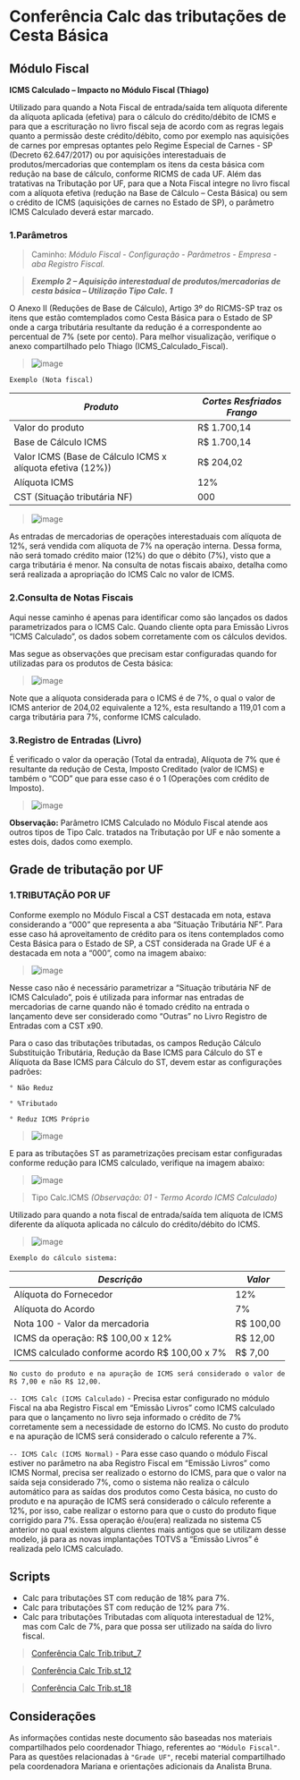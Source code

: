 # Conferência Calc das tributações de Cesta Básica

## Módulo Fiscal

**ICMS Calculado – Impacto no Módulo Fiscal (Thiago)**

Utilizado para quando a Nota Fiscal de entrada/saída tem alíquota diferente da alíquota aplicada (efetiva) para o cálculo do crédito/débito de ICMS e para que a escrituração no livro fiscal seja de acordo com as regras legais quanto a permissão deste crédito/débito, como por exemplo nas aquisições de carnes por empresas optantes pelo Regime Especial de Carnes - SP (Decreto 62.647/2017) ou por aquisições interestaduais de produtos/mercadorias que contemplam os itens da cesta básica com redução na base de cálculo, conforme RICMS de cada UF. Além das tratativas na Tributação por UF, para que a Nota Fiscal integre no livro fiscal com a alíquota efetiva (redução na Base de Cálculo – Cesta Básica) ou sem o crédito de ICMS (aquisições de carnes no Estado de SP), o parâmetro ICMS Calculado deverá estar marcado.

### 1.Parâmetros

> Caminho: *Módulo Fiscal - Configuração - Parâmetros - Empresa - aba Registro Fiscal.*

> ***Exemplo 2 – Aquisição interestadual de produtos/mercadorias de cesta básica – Utilização Tipo Calc. 1***

O Anexo II (Reduções de Base de Cálculo), Artigo 3º do RICMS-SP traz os itens que estão comtemplados como Cesta Básica para o Estado de SP onde a carga tributária resultante da redução é a correspondente ao percentual de 7% (sete por cento). Para melhor visualização, verifique o anexo compartilhado pelo Thiago (ICMS_Calculado_Fiscal).

> ![image](https://github.com/Wellingtondan/Doc_calc_cesta_basica/assets/119419112/e854a5ca-56f4-4c21-8559-8403eda7c2d7)

`Exemplo (Nota fiscal)`

|***Produto***  |***Cortes Resfriados Frango*** | 
| ----------| --------------|
| Valor do produto | R$ 1.700,14 |
| Base de Cálculo ICMS | R$ 1.700,14 |
| Valor ICMS (Base de Cálculo ICMS x alíquota efetiva (12%)) | R$ 204,02 |
| Alíquota ICMS | 12% |
| CST (Situação tributária NF) | 000 |

> ![image](https://github.com/Wellingtondan/Doc_calc_cesta_basica/assets/119419112/a3c09bc2-c5ce-4e03-83ff-cba18b6cbaf5)

As entradas de mercadorias de operações interestaduais com alíquota de 12%, será vendida com alíquota de 7% na operação interna. Dessa forma, não será tomado crédito maior (12%) do que o débito (7%), visto que a carga tributária é menor. Na consulta de notas fiscais abaixo, detalha como será realizada a apropriação do ICMS Calc no valor de ICMS.

### 2.Consulta de Notas Fiscais

Aqui nesse caminho é apenas para identificar como são lançados os dados parametrizados para o ICMS Calc. Quando cliente opta para Emissão Livros “ICMS Calculado”, os dados sobem corretamente com os cálculos devidos.

Mas segue as observações que precisam estar configuradas quando for utilizadas para os produtos de Cesta básica:

> ![image](https://github.com/Wellingtondan/Doc_calc_cesta_basica/assets/119419112/2f951fd7-621f-4f9d-a9ce-d3ab7d74be45)

Note que a alíquota considerada para o ICMS é de 7%, o qual o valor de ICMS anterior de 204,02 equivalente a 12%, esta resultando a 119,01 com a carga tributária para 7%, conforme ICMS calculado.

### 3.Registro de Entradas (Livro)

É verificado o valor da operação (Total da entrada), Alíquota de 7% que é resultante da redução de Cesta, Imposto Creditado (valor de ICMS) e também o “COD” que para esse caso é o 1 (Operações com crédito de Imposto).

> ![image](https://github.com/Wellingtondan/Doc_calc_cesta_basica/assets/119419112/6bcaf707-d170-41af-ba06-91c295af5520)

**Observação:** Parâmetro ICMS Calculado no Módulo Fiscal atende aos outros tipos de Tipo Calc. tratados na Tributação por UF e não somente a estes dois, dados como exemplo.

## Grade de tributação por UF

### 1.TRIBUTAÇÃO POR UF

Conforme exemplo no Módulo Fiscal  a CST destacada em nota, estava considerando a “000” que representa a aba “Situação Tributária NF”. Para esse caso há aproveitamento de crédito para os itens contemplados como Cesta Básica para o Estado de SP, a CST considerada na Grade UF é a destacada em nota a “000”, como na imagem abaixo:

> ![image](https://github.com/Wellingtondan/Doc_calc_cesta_basica/assets/119419112/359fdba0-5bd2-4df5-ac04-7301e09b9fb1)

Nesse caso não é necessário parametrizar a “Situação tributária NF de ICMS Calculado”, pois é utilizada para informar nas entradas de mercadorias de carne quando não é tomado crédito na entrada o lançamento deve ser considerado como “Outras” no Livro Registro de Entradas com a CST x90.

Para o caso das tributações tributadas, os campos Redução Cálculo Substituição Tributária, Redução da Base ICMS para Cálculo do ST e Alíquota da Base ICMS para Cálculo do ST, devem estar as configurações padrões:

`° Não Reduz`

`° %Tributado`

`° Reduz ICMS Próprio`

> ![image](https://github.com/Wellingtondan/Doc_calc_cesta_basica/assets/119419112/673ff156-f3d7-4006-9a6c-dcc6b0619840)

E para as tributações ST as parametrizações precisam estar configuradas conforme redução para ICMS calculado, verifique na imagem abaixo:

> ![image](https://github.com/Wellingtondan/Doc_calc_cesta_basica/assets/119419112/ae372115-a496-46bc-ae1f-9638b694a9c4)

> Tipo Calc.ICMS *(Observação: 01 - Termo Acordo ICMS Calculado)*

Utilizado para quando a nota fiscal de entrada/saída tem alíquota de ICMS diferente da alíquota aplicada no cálculo do crédito/débito do ICMS.

> ![image](https://github.com/Wellingtondan/Doc_calc_cesta_basica/assets/119419112/cd742bdf-83bf-4c39-a4fd-70aa54cec574)

`Exemplo do cálculo sistema:`

|***Descrição***  |***Valor*** | 
| ----------| --------------| 
| Alíquota do Fornecedor |  12% | 
| Alíquota do Acordo |  7% | 
| Nota 100 - Valor da mercadoria | R$ 100,00 | 
| ICMS da operação: R$ 100,00 x 12% |  R$ 12,00 | 
| ICMS calculado conforme acordo R$ 100,00 x 7% | R$ 7,00 | 

`No custo do produto e na apuração de ICMS será considerado o valor de R$ 7,00 e não R$ 12,00.`


`-- ICMS Calc (ICMS Calculado)` - Precisa estar configurado no módulo Fiscal na aba Registro Fiscal em “Emissão Livros” como ICMS calculado para que o lançamento no livro seja informado o crédito de 7% corretamente sem a necessidade de estorno do ICMS. No custo do produto e na apuração de ICMS será considerado o calculo referente a 7%.

`-- ICMS Calc (ICMS Normal)` - Para esse caso quando o módulo Fiscal estiver no parâmetro na aba Registro Fiscal em “Emissão Livros” como ICMS Normal, precisa ser realizado o estorno do ICMS, para que o valor na saída seja considerado 7%, como o sistema não realiza o cálculo automático para as saídas dos produtos como Cesta básica, no custo do produto e na apuração de ICMS será considerado o cálculo referente a 12%, por isso, cabe realizar o estorno para que o custo do produto fique corrigido para 7%. Essa operação é/ou(era) realizada no sistema C5 anterior no qual existem alguns clientes mais antigos que se utilizam desse modelo, já para as novas implantações TOTVS a “Emissão Livros” é realizada pelo ICMS calculado.

## Scripts

- Calc para tributações ST com redução de 18% para 7%.
- Calc para tributações ST com redução de 12% para 7%.
- Calc para tributações Tributadas com alíquota interestadual de 12%, mas com Calc de 7%, para que possa ser utilizado na saída do livro fiscal.

> [Conferência Calc Trib.tribut_7](https://github.com/Wellingtondan/Doc_calc_cesta_basica/blob/main/6.3%20Confer%C3%AAncia%20Trib_Tribut_Calc_Cesta_7.sql)


> [Conferência Calc Trib.st_12](https://github.com/Wellingtondan/Doc_calc_cesta_basica/blob/main/6.1%20Confer%C3%AAncia%20Trib_red_Calc_Cesta_12.sql)


> [Conferência Calc Trib.st_18](https://github.com/Wellingtondan/Doc_calc_cesta_basica/blob/main/6.2%20Confer%C3%AAncia%20Trib_red_Calc_Cesta_18.sql)

## Considerações

As informações contidas neste documento são baseadas nos materiais compartilhados pelo coordenador Thiago, referentes ao `"Módulo Fiscal"`. Para as questões relacionadas à `"Grade UF"`, recebi material compartilhado pela coordenadora Mariana e orientações adicionais da Analista Bruna.
